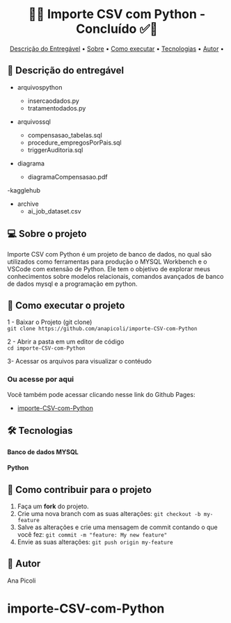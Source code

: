 <!-- MODELO PROJETO FINALIZADO -->
<h1 align="center"> 
	  🚀✅ Importe CSV com Python - Concluído ✅🚀
</h1>

<!-- ---------------------------------------------------------------------- -->

<!-- MODELO MENU DE NAVEGAÇÃO -->
<p align="center">
 <a href="#-descrição-do-entregável">Descrição do Entregável</a> •
 <a href="#-sobre-o-projeto">Sobre</a> •
 <a href="#-como-executar-o-projeto">Como executar</a> • 
 <a href="#-tecnologias">Tecnologias</a> • 
 <a href="#-autor">Autor</a> •
</p>

<!-- ---------------------------------------------------------------------- -->

<!-- MODELO DE DESCRIÇÃO -->
## 📄 Descrição do entregável

<!-- EXEMPLO DE DESCRIÇÃO DE UM PROJETO: -->
- arquivospython
  - insercaodados.py
  - tratamentodados.py

- arquivossql
  - compensasao_tabelas.sql
  - procedure_empregosPorPais.sql
  - triggerAuditoria.sql

- diagrama
  - diagramaCompensasao.pdf
 
-kagglehub
  - archive
    - ai_job_dataset.csv
<!-- MODELO DESCRIÇÃO SOBRE O PROJETO: -->
## 💻 Sobre o projeto

<!-- EXPLICA O MOTIVO DO PROJETO -->
Importe CSV com Python é um projeto de banco de dados, no qual são utilizados como ferramentas para produção o MYSQL Workbench e o VSCode com extensão de Python. Ele tem o objetivo de explorar meus conhecimentos sobre modelos relacionais, comandos avançados de banco de dados mysql e a programação em python. 

<!-- ---------------------------------------------------------------------- -->

<!-- MODELO DE COMO EXECUTAR O PROJETO -->
## 🚀 Como executar o projeto
1 - Baixar o Projeto (git clone)<br>
`git clone https://github.com/anapicoli/importe-CSV-com-Python`

2 - Abrir a pasta em um editor de código <br>
`cd importe-CSV-com-Python`

3- Acessar os arquivos para visualizar o contéudo

### Ou acesse por aqui
Você também pode acessar clicando nesse link do Github Pages:

- [importe-CSV-com-Python](https://github.com/anapicoli/importe-CSV-com-Python)

<!-- MODELO DE TECNOLOGIAS -->
## 🛠 Tecnologias

#### **Banco de dados MYSQL**
#### **Python**

<!-- MODELO DE COMO CONTRIBUIR PARA O PROJETO -->
## 💪 Como contribuir para o projeto

1. Faça um **fork** do projeto.
2. Crie uma nova branch com as suas alterações: `git checkout -b my-feature`
3. Salve as alterações e crie uma mensagem de commit contando o que você fez: `git commit -m "feature: My new feature"`
4. Envie as suas alterações: `git push origin my-feature`


<!-- ---------------------------------------------------------------------- -->

<!-- MODELO DE AUTOR-->
## 🦸 Autor
Ana Picoli

<!-- ---------------------------------------------------------------------- -->
# importe-CSV-com-Python
